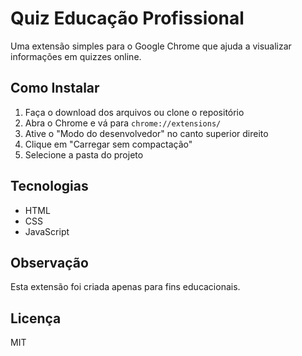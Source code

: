 # Quiz Educação Profissional

Uma extensão simples para o Google Chrome que ajuda a visualizar informações em quizzes online.

## Como Instalar

1. Faça o download dos arquivos ou clone o repositório
2. Abra o Chrome e vá para `chrome://extensions/`
3. Ative o "Modo do desenvolvedor" no canto superior direito
4. Clique em "Carregar sem compactação"
5. Selecione a pasta do projeto


## Tecnologias

- HTML
- CSS
- JavaScript


## Observação

Esta extensão foi criada apenas para fins educacionais.

## Licença

MIT
